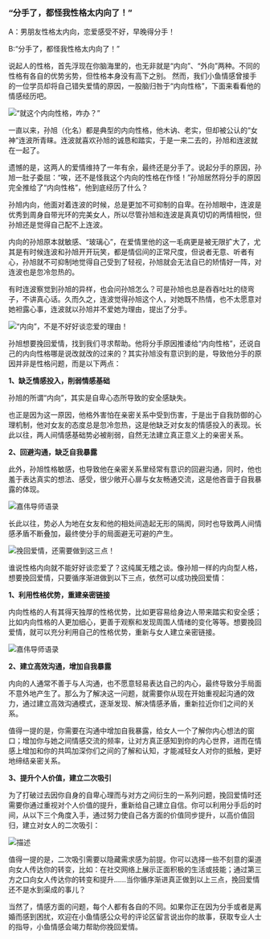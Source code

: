 ### “分手了，都怪我性格太内向了！”

A：男朋友性格太内向，恋爱感受不好，早晚得分手！

B:“分手了，都怪我性格太内向了！”

说起人的性格，首先浮现在你脑海里的，也无非就是“内向”、“外向”两种。不同的性格有各自的优势劣势，但性格本身没有高下之别。
然而，我们小鱼情感曾接手的一位学员却将自己错失爱情的原因，一股脑归咎于“内向性格”，下面来看看他的情感经历吧。

![“就这个内向性格，咋办？”](/images/articles/a3/a3_3/image1.png "“就这个内向性格，咋办？”")

一直以来，孙旭（化名）都是典型的内向性格，他木讷、老实，但却被公认的“女神”连波所青睐。连波就喜欢孙旭的诚恳和踏实，于是一来二去的，孙旭和连波就在一起了。

遗憾的是，这两人的爱情维持了一年有余，最终还是分手了。说起分手的原因，孙旭一肚子委屈：“唉，还不是怪我这个内向的性格在作怪！”孙旭居然将分手的原因完全推给了“内向性格”，他到底经历了什么？

孙旭内向，他面对着连波的时候，总是更加不可抑制的自卑。在孙旭眼中，连波是优秀到周身自带光环的完美女人，所以尽管孙旭和连波是真真切切的两情相悦，但孙旭还是觉得自己配不上连波。

内向的孙旭原本就敏感、“玻璃心”，在爱情里他的这一毛病更是被无限扩大了，尤其是有时候连波和孙旭开开玩笑，都是情侣间的正常尺度，但说者无意、听者有心，孙旭就不可抑制地觉得自己受到了轻视，孙旭就会无法自已的矫情好一阵，对连波也是忽冷忽热的。

有时连波察觉到孙旭的异样，也会问孙旭怎么？可是孙旭也总是吞吞吐吐的绕弯子，不讲真心话。久而久之，连波觉得孙旭这个人，对她既不热情，也不太愿意对她袒露心事，连波就以孙旭并不爱她为理由，提出了分手。

![“内向”，不是不好好谈恋爱的理由！](/images/articles/a3/a3_3/image2.png "“内向”，不是不好好谈恋爱的理由！")

孙旭想要挽回爱情，找到我们寻求帮助。他将分手原因推诿给“内向性格”，还说自己的内向性格哪是说改就改的过来的？其实孙旭没有意识到的是，导致他分手的原因并非是性格问题，而是以下两点：

**1、缺乏情感投入，削弱情感基础**

孙旭的所谓“内向”，其实是自卑心态所导致的安全感缺失。

也正是因为这一原因，他格外害怕在亲密关系中受到伤害，于是出于自我防御的心理机制，他对女友的态度总是忽冷忽热，这是他缺乏对女友的情感投入的表现。长此以往，两人间情感基础势必被削弱，自然无法建立真正意义上的亲密关系。

**2、回避沟通，缺乏自我暴露**

此外，孙旭性格敏感，也导致他在亲密关系里经常有意识的回避沟通，同时，他也羞于表达真实的想法、感受，很少敞开心扉与女友畅通交流，这是他吝啬于自我暴露的体现。

![嘉伟导师语录](/images/articles/a3/a3_3/image3.png "嘉伟导师语录")

长此以往，势必人为地在女友和他的相处间造起无形的隔阂，同时也导致两人间情感矛盾不断叠加，最终使分手的局面避无可避的产生。

![挽回爱情，还需要做到这三点！](/images/articles/a3/a3_3/image4.png "挽回爱情，还需要做大这三点")

谁说性格内向就不能好好谈恋爱了？这纯属无稽之谈。像孙旭一样的内向型人格，想要挽回爱情，只要循序渐进做到以下三点，依然可以成功挽回爱情：

**1、利用性格优势，重建亲密链接**

内向性格的人有其得天独厚的性格优势，比如更容易给身边人带来踏实和安全感；比如内向性格的人更加细心，更善于观察和发现周围人情绪的变化等等。想要挽回爱情，就可以充分利用自己的性格优势，重新与女人建立亲密链接。

![嘉伟导师语录](/images/articles/a3/a3_3/image5.png "嘉伟导师语录")

**2、建立高效沟通，增加自我暴露**

内向的人通常不善于与人沟通，也不愿意轻易表达自己的内心，最终导致分手局面不意外地产生了。那么为了解决这一问题，就需要你从现在开始重视起沟通的效力，通过建立高效沟通模式，逐渐发现、解决情感矛盾，重新拉近你们之间的关系。

值得一提的是，你需要在沟通中增加自我暴露，给女人一个了解你内心想法的窗口；增加你与她之间情感交流的频率，让对方真正感知到你的内心世界，进而在情感上增加和你的共鸣加深你们之间的了解和认知，才能减轻女人对你的抵触，更好地缔结亲密关系。

**3、提升个人价值，建立二次吸引**

为了打破过去因你自身的自卑心理而与对方之间衍生的一系列问题，挽回爱情时还需要你通过重视对个人价值的提升，重新给自己建立自信。你可以利用分手后的时间，从以下三个角度入手，通过努力使自己各方面的价值同步提升，以高价值回归，建立对女人的二次吸引：

![描述](/images/articles/a3/a3_3/image6.png "描述")

值得一提的是，二次吸引需要以隐藏需求感为前提。你可以选择一些不刻意的渠道向女人传达你的转变，比如：在社交网络上展示正面积极的生活或技能；通过第三方之口向女人传达你的转变和提升……当你循序渐进真正做到以上三点，挽回爱情还不是水到渠成的事儿？

当然了，情感方面的问题，每个人都有各自的不同。如果你正在因为分手或者是离婚而感到困扰，欢迎在小鱼情感公众号的评论区留言说出你的故事，获取专业人士的指导，小鱼情感会竭力帮助你挽回爱情。
